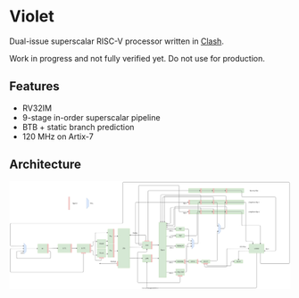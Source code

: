 # Violet

Dual-issue superscalar RISC-V processor written in [Clash](https://github.com/clash-lang/clash-compiler).

Work in progress and not fully verified yet. Do not use for production.

## Features

- RV32IM
- 9-stage in-order superscalar pipeline
- BTB + static branch prediction
- 120 MHz on Artix-7

## Architecture

![Architecture](res/Violet.svg)
